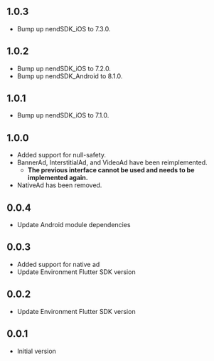## 1.0.3
- Bump up nendSDK_iOS to 7.3.0.

## 1.0.2
- Bump up nendSDK_iOS to 7.2.0.
- Bump up nendSDK_Android to 8.1.0.

## 1.0.1
- Bump up nendSDK_iOS to 7.1.0.

## 1.0.0
- Added support for null-safety.
- BannerAd, InterstitialAd, and VideoAd have been reimplemented.
  - **The previous interface cannot be used and needs to be implemented again.**
- NativeAd has been removed.

## 0.0.4

- Update Android module dependencies

## 0.0.3

- Added support for native ad
- Update Environment Flutter SDK version

## 0.0.2

- Update Environment Flutter SDK version

## 0.0.1

- Initial version
